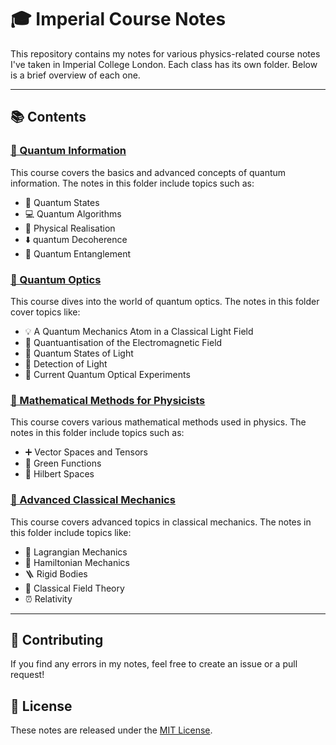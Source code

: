 # 🎓 Imperial Course Notes

This repository contains my notes for various physics-related course notes I've taken in Imperial College London. Each class has its own folder. Below is a brief overview of each one.

---

## 📚 Contents

### [🔮 Quantum Information](./quantum-information)

This course covers the basics and advanced concepts of quantum information. The notes in this folder include topics such as:

- 🧩 Quantum States
- 💻 Quantum Algorithms
- 🌰 Physical Realisation
- ⬇️ quantum Decoherence
- 🔗 Quantum Entanglement

### [🌈 Quantum Optics](./quantum-optics)

This course dives into the world of quantum optics. The notes in this folder cover topics like:

- 💡 A Quantum Mechanics Atom in a Classical Light Field
- 🌊 Quantuantisation of the Electromagnetic Field
- 🥶 Quantum States of Light
- 📏 Detection of Light
- 👀 Current Quantum Optical Experiments

### [🧮 Mathematical Methods for Physicists](./mathematical-methods-for-physicists)

This course covers various mathematical methods used in physics. The notes in this folder include topics such as:

- ➕ Vector Spaces and Tensors
- 🔄 Green Functions
- 🎵 Hilbert Spaces

### [🚀 Advanced Classical Mechanics](./advanced-classical-mechanics)

This course covers advanced topics in classical mechanics. The notes in this folder include topics like:

- 🏹 Lagrangian Mechanics
- 🐑 Hamiltonian Mechanics
- 🪜 Rigid Bodies
- 🌾 Classical Field Theory
- ⏰ Relativity

---

## 🤝 Contributing

If you find any errors in my notes, feel free to create an issue or a pull request!

## 📜 License

These notes are released under the [MIT License](./LICENSE).
